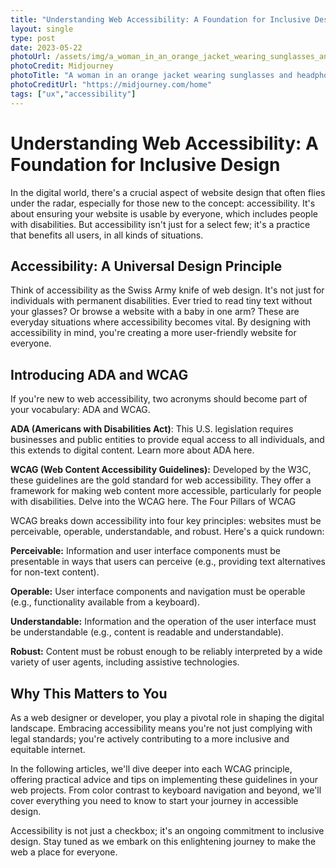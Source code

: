```yaml
---
title: "Understanding Web Accessibility: A Foundation for Inclusive Design"
layout: single
type: post
date: 2023-05-22
photoUrl: /assets/img/a_woman_in_an_orange_jacket_wearing_sunglasses_and_headphones_using_a_macbook_in_a_cafe.png
photoCredit: Midjourney
photoTitle: "A woman in an orange jacket wearing sunglasses and headphones using a laptop in a cafe"
photoCreditUrl: "https://midjourney.com/home"
tags: ["ux","accessibility"]
---
```


# Understanding Web Accessibility: A Foundation for Inclusive Design

In the digital world, there's a crucial aspect of website design that often flies under the radar, especially for those new to the concept: accessibility. It's about ensuring your website is usable by everyone, which includes people with disabilities. But accessibility isn't just for a select few; it's a practice that benefits all users, in all kinds of situations.

## Accessibility: A Universal Design Principle

Think of accessibility as the Swiss Army knife of web design. It's not just for individuals with permanent disabilities. Ever tried to read tiny text without your glasses? Or browse a website with a baby in one arm? These are everyday situations where accessibility becomes vital. By designing with accessibility in mind, you're creating a more user-friendly website for everyone.

## Introducing ADA and WCAG

If you're new to web accessibility, two acronyms should become part of your vocabulary: ADA and WCAG.

**ADA (Americans with Disabilities Act)**: This U.S. legislation requires businesses and public entities to provide equal access to all individuals, and this extends to digital content. Learn more about ADA here.

**WCAG (Web Content Accessibility Guidelines):** Developed by the W3C, these guidelines are the gold standard for web accessibility. They offer a framework for making web content more accessible, particularly for people with disabilities. Delve into the WCAG here.
The Four Pillars of WCAG

WCAG breaks down accessibility into four key principles: websites must be perceivable, operable, understandable, and robust. Here's a quick rundown:

**Perceivable:** Information and user interface components must be presentable in ways that users can perceive (e.g., providing text alternatives for non-text content).

**Operable:** User interface components and navigation must be operable (e.g., functionality available from a keyboard).

**Understandable:** Information and the operation of the user interface must be understandable (e.g., content is readable and understandable).

**Robust:** Content must be robust enough to be reliably interpreted by a wide variety of user agents, including assistive technologies.

## Why This Matters to You

As a web designer or developer, you play a pivotal role in shaping the digital landscape. Embracing accessibility means you're not just complying with legal standards; you're actively contributing to a more inclusive and equitable internet.

In the following articles, we'll dive deeper into each WCAG principle, offering practical advice and tips on implementing these guidelines in your web projects. From color contrast to keyboard navigation and beyond, we'll cover everything you need to know to start your journey in accessible design.

Accessibility is not just a checkbox; it's an ongoing commitment to inclusive design. Stay tuned as we embark on this enlightening journey to make the web a place for everyone.